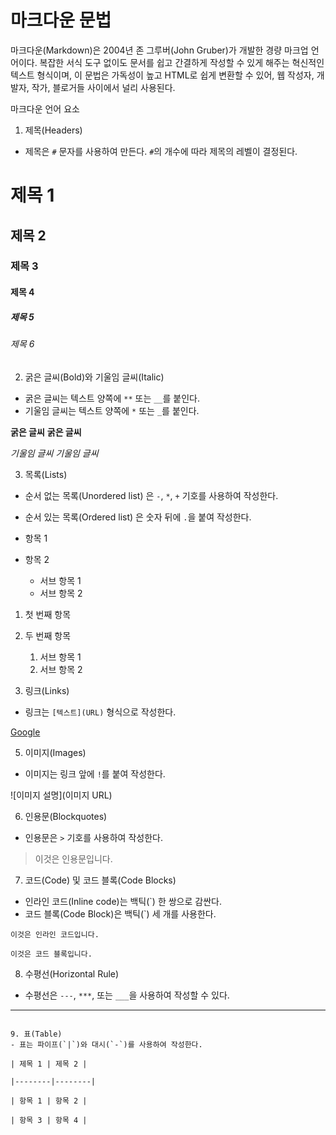 # 마크다운 문법
마크다운(Markdown)은 2004년 존 그루버(John Gruber)가 개발한 경량 마크업 언어이다.
복잡한 서식 도구 없이도 문서를 쉽고 간결하게 작성할 수 있게 해주는 혁신적인 텍스트 형식이며,
이 문법은 가독성이 높고 HTML로 쉽게 변환할 수 있어, 웹 작성자, 개발자, 작가, 블로거들 사이에서 널리 사용된다.


마크다운 언어 요소

1. 제목(Headers)
- 제목은 `#` 문자를 사용하여 만든다. `#`의 개수에 따라 제목의 레벨이 결정된다.

# 제목 1
## 제목 2
### 제목 3
#### 제목 4
##### 제목 5
###### 제목 6

2. 굵은 글씨(Bold)와 기울임 글씨(Italic)
- 굵은 글씨는 텍스트 양쪽에 `**` 또는 `__`를 붙인다.
- 기울임 글씨는 텍스트 양쪽에 `*` 또는 `_`를 붙인다.

**굵은 글씨**
__굵은 글씨__

​*기울임 글씨*
_기울임 글씨_

3. 목록(Lists)
- 순서 없는 목록(Unordered list) 은 `-`, `*`, `+` 기호를 사용하여 작성한다.
- 순서 있는 목록(Ordered list) 은 숫자 뒤에 `.`을 붙여 작성한다.

- 항목 1
- 항목 2
  - 서브 항목 1
  - 서브 항목 2

1. 첫 번째 항목
2. 두 번째 항목
   1. 서브 항목 1
   2. 서브 항목 2

4. 링크(Links)
- 링크는 `[텍스트](URL)` 형식으로 작성한다.

[Google](https://www.google.com)

5. 이미지(Images)
- 이미지는 링크 앞에 `!`를 붙여 작성한다.

![이미지 설명](이미지 URL)

6. 인용문(Blockquotes)
- 인용문은 `>` 기호를 사용하여 작성한다.

> 이것은 인용문입니다.

7. 코드(Code) 및 코드 블록(Code Blocks)
- 인라인 코드(Inline code)는 백틱(`) 한 쌍으로 감싼다.
- 코드 블록(Code Block)은 백틱(`) 세 개를 사용한다.

`이것은 인라인 코드입니다.`

```이것은 코드 블록입니다.```

8. 수평선(Horizontal Rule)
- 수평선은 `---`, `***`, 또는 `___`을 사용하여 작성할 수 있다.

---

```

9. 표(Table)
- 표는 파이프(`|`)와 대시(`-`)를 사용하여 작성한다.

| 제목 1 | 제목 2 |

|--------|--------|

| 항목 1 | 항목 2 |

| 항목 3 | 항목 4 |
